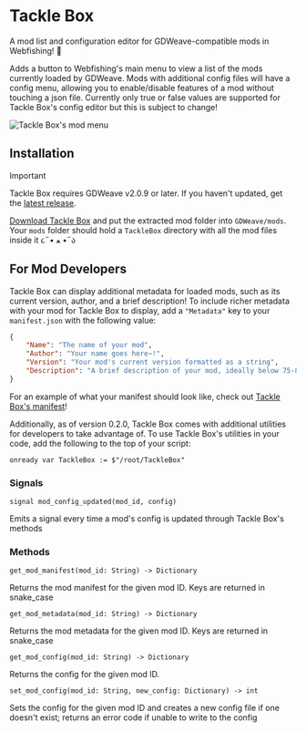 # Tackle Box
A mod list and configuration editor for GDWeave-compatible mods in Webfishing! 🎣

Adds a button to Webfishing's main menu to view a list of the mods currently loaded by GDWeave. Mods with additional config files will have a config menu, allowing you to enable/disable features of a mod without touching a json file. Currently only true or false values are supported for Tackle Box's config editor but this is subject to change!

![Tackle Box's mod menu](https://github.com/user-attachments/assets/e25feb64-ca22-4edf-ab86-79a4ca6e558d)

## Installation
> [!IMPORTANT]  
> Tackle Box requires GDWeave v2.0.9 or later. If you haven't updated, get the [latest release](https://github.com/NotNite/GDWeave/releases/latest/).

[Download Tackle Box](https://github.com/puppy-girl/TackleBox/releases/latest/download/TackleBox.zip) and put the extracted mod folder into `GDWeave/mods`. Your `mods` folder should hold a `TackleBox` directory with all the mod files inside it ૮˶• ﻌ •˶ა

## For Mod Developers
Tackle Box can display additional metadata for loaded mods, such as its current version, author, and a brief description! To include richer metadata with your mod for Tackle Box to display, add a `"Metadata"` key to your `manifest.json` with the following value:
```json
{
    "Name": "The name of your mod",
    "Author": "Your name goes here~!",
    "Version": "Your mod's current version formatted as a string",
    "Description": "A brief description of your mod, ideally below 75-80 characters"
}
```
For an example of what your manifest should look like, check out [Tackle Box's manifest](https://github.com/puppy-girl/TackleBox/blob/main/TackleBox/manifest.json)!

Additionally, as of version 0.2.0, Tackle Box comes with additional utilities for developers to take advantage of. To use Tackle Box's utilities in your code, add the following to the top of your script:

`onready var TackleBox := $"/root/TackleBox"`

### Signals

`signal mod_config_updated(mod_id, config)`

Emits a signal every time a mod's config is updated through Tackle Box's methods

### Methods

`get_mod_manifest(mod_id: String) -> Dictionary`

Returns the mod manifest for the given mod ID. Keys are returned in snake_case

`get_mod_metadata(mod_id: String) -> Dictionary`

Returns the mod metadata for the given mod ID. Keys are returned in snake_case

`get_mod_config(mod_id: String) -> Dictionary`

Returns the config for the given mod ID.

`set_mod_config(mod_id: String, new_config: Dictionary) -> int`

Sets the config for the given mod ID and creates a new config file if one doesn't exist; returns an error code if unable to write to the config
